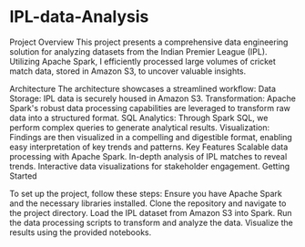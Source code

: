 # IPL-data-Analysis
Project Overview
This project presents a comprehensive data engineering solution for analyzing datasets from the Indian Premier League (IPL). Utilizing Apache Spark, I efficiently processed large volumes of cricket match data, stored in Amazon S3, to uncover valuable insights.

Architecture
The architecture showcases a streamlined workflow:
Data Storage: IPL data is securely housed in Amazon S3.
Transformation: Apache Spark's robust data processing capabilities are leveraged to transform raw data into a structured format.
SQL Analytics: Through Spark SQL, we perform complex queries to generate analytical results.
Visualization: Findings are then visualized in a compelling and digestible format, enabling easy interpretation of key trends and patterns.
Key Features
Scalable data processing with Apache Spark.
In-depth analysis of IPL matches to reveal trends.
Interactive data visualizations for stakeholder engagement.
Getting Started

To set up the project, follow these steps:
Ensure you have Apache Spark and the necessary libraries installed.
Clone the repository and navigate to the project directory.
Load the IPL dataset from Amazon S3 into Spark.
Run the data processing scripts to transform and analyze the data.
Visualize the results using the provided notebooks.
